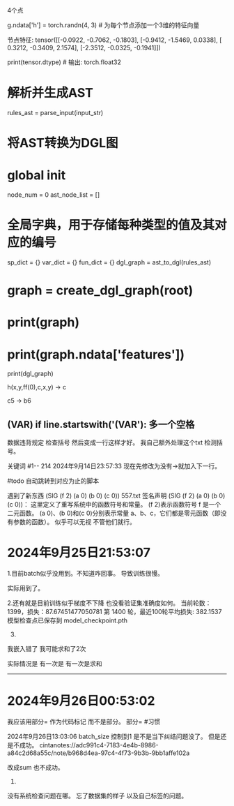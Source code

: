 4个点

g.ndata['h'] = torch.randn(4, 3)  # 为每个节点添加一个3维的特征向量

节点特征: tensor([[-0.0922, -0.7062, -0.1803],
        [-0.9412, -1.5469,  0.0338],
        [ 0.3212, -0.3409,  2.1574],
        [-2.3512, -0.0325, -0.1941]])

print(tensor.dtype)  # 输出: torch.float32



# 解析并生成AST

rules_ast = parse_input(input_str)

# 将AST转换为DGL图
# global init
node_num = 0
ast_node_list = []
# 全局字典，用于存储每种类型的值及其对应的编号
sp_dict = {}
var_dict = {}
fun_dict = {}
dgl_graph = ast_to_dgl(rules_ast)

# graph = create_dgl_graph(root)
# print(graph)
# print(graph.ndata['features'])


print(dgl_graph)


h(x,y,ff(0),c,x,y) -> c

c5 -> b6

(VAR)
if line.startswith('(VAR'):
多一个空格
---
数据违背规定 检查括号 然后变成一行这样才好。
我自己额外处理这个txt 检测括号。

关键词
#1--
214 
2024年9月14日23:57:33 现在先修改为没有->就加入下一行。

#todo 
自动跳转到对应为止的脚本 

遇到了新东西 
(SIG (f 2) (a 0) (b 0) (c 0))
557.txt
签名声明
(SIG (f 2) (a 0) (b 0) (c 0))：
这里定义了重写系统中的函数符号和常量。
(f 2)表示函数符号 f 是一个二元函数。
(a 0)、(b 0)和(c 0)分别表示常量 a、b、c，它们都是零元函数（即没有参数的函数）。
似乎可以无视 不管他们就行。


# 2024年9月25日21:53:07
1.目前batch似乎没用到。不知道咋回事。
导致训练很慢。

实际用到了。

2.还有就是目前训练似乎梯度不下降 
也没看验证集准确度如何。
当前轮数：1399，损失：87.67451477050781
第 1400 轮，最近100轮平均损失: 382.1537
模型检查点已保存到 model_checkpoint.pth

3.
我嵌入错了 
我可能求和了2次

实际情况是 有一次是
有一次是求和

****
# 2024年9月26日00:53:02
我应该用部分= 作为代码标记 而不是部分。
部分=
#习惯

2024年9月26日13:03:06
batch_size 控制到1 是不是当下纠结问题没了。
但是还是不成功。
cintanotes://adc991c4-7183-4e4b-8986-a84c2d68a55c/note/b968d4ea-97c4-4f73-9b3b-9bb1affe102a

改成sum 也不成功。

1.
没有系统检查问题在哪。
忘了数据集的样子 以及自己标签的问题。